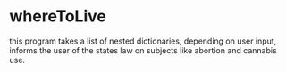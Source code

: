 # whereToLive
this program takes a list of nested dictionaries, depending on user input, informs the user of the states law on subjects like abortion and cannabis use.
